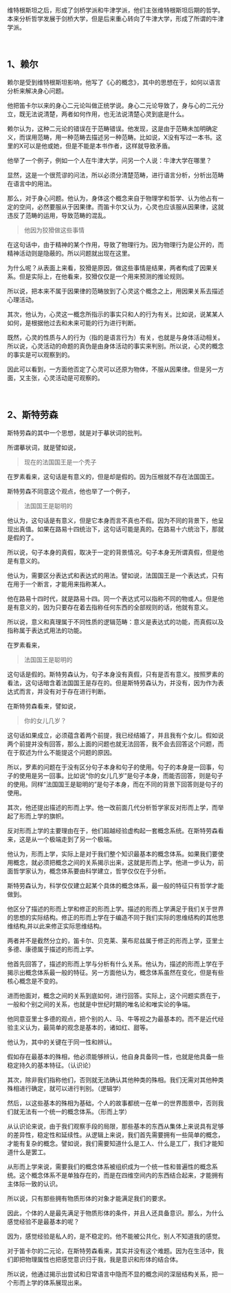 <p data-pid="hfxtoMHn">维特根斯坦之后，形成了剑桥学派和牛津学派，他们主张维特根斯坦后期的哲学。本来分析哲学发展于剑桥大学，但是后来重心转向了牛津大学，形成了所谓的牛津学派。</p><p><br></p><h2>1、赖尔</h2><p data-pid="dEgma1xK">赖尔是受到维特根斯坦影响，他写了《心的概念》，其中的思想在于，如何以语言分析来解决身心问题。</p><p data-pid="tvIaI_eK">他把笛卡尔以来的身心二元论叫做正统学说。身心二元论导致了，身与心的二元分立，既无法说清楚，两者如何作用，也无法说清楚心灵到底是什么。</p><p data-pid="3OsweXnk">赖尔认为，这种二元论的错误在于范畴错误。他发现，这是由于范畴未加明确定义，而误用范畴，用一种范畴去描述另一种范畴。比如说，X没有写过一本书。这里的X可以是他或她，但是不能是本书作者，这样就导致矛盾。</p><p data-pid="aT5ZI6rL">他举了一个例子，例如一个人在牛津大学，问另一个人说：牛津大学在哪里？</p><p data-pid="7ivoHX65">显然，这是一个很荒谬的问法，所以必须分清楚范畴，进行语言分析，分析出范畴在语言中的用法。</p><p data-pid="At-4KR_s">那么，对于身心问题。他认为，身体这个概念来自于物理学和哲学、认为他占有一定的空间，必然要服从于因果律。而笛卡尔又认为，心灵也应该服从因果律，这就违反了范畴的运用，导致范畴的混乱。</p><blockquote data-pid="UcJuL-Or">他因为狡猾做这些事情</blockquote><p data-pid="0m4RBecy">在这句话中，由于精神的某个作用，导致了物理行为。因为物理行为是公开的，而精神活动则是隐蔽的。所以问题就出现在这里。</p><p data-pid="e2Jb5mFt">为什么呢？从表面上来看，狡猾是原因，做这些事情是结果，两者构成了因果关系。但是实际上，在他看来，狡猾仅仅是一个用来预测的推论规则。</p><p data-pid="o1tSiSZI">所以说，把本来不属于因果律的范畴放到了心灵这个概念之上，用因果关系去描述心理活动。</p><p data-pid="KXlvFSYE">其次，他认为，心灵这一概念所指示的事实只和人的行为有关。比如说，说某某人如何，是根据他过去和未来可能的行为进行判断。</p><p data-pid="Z9q9f4__">既然，心灵的性质与人的行为（指的是语言行为）有关，也就是与身体活动相关。所以说，心灵活动的命题的真伪是由身体活动的事实来判别。所以说，心灵的概念的事实是可以观察到的。</p><p data-pid="A355R_JY">因此可以看到，一方面他否定了心灵可以还原为物体，不服从因果律。但是另一方面，又主张，心灵活动是可观察的。</p><p><br></p><h2>2、斯特劳森</h2><p data-pid="yF2ReA20">斯特劳森的其中一个思想，就是对于摹状词的批判。</p><p data-pid="GrRRZIRv">所谓摹状词，就是譬如说，</p><blockquote data-pid="l_TS8SSJ">现在的法国国王是一个秃子</blockquote><p data-pid="v8Q7BboR">在罗素看来，这句话是有意义的，但是却是假的。因为压根就不存在法国国王。</p><p data-pid="osKTaQlT">斯特劳森不同意这个观点，他也举了一个例子，</p><blockquote data-pid="r6D3NRmi">法国国王是聪明的</blockquote><p data-pid="ddpb0vI5">他认为，这句话是有意义，但是它本身而言不真也不假。因为不同的背景下，他呈现出真值。如果在路易十四统治下，这句话可能是真的。在路易十六统治下，那就是假的了。</p><p data-pid="J6hHLx7p">所以说，句子本身的真假，取决于一定的背景情况。句子本身无所谓真假，但是他是有意义的。</p><p data-pid="aGaCLVvv">他认为，需要区分表达式和表达式的用法。譬如说，法国国王是一个表达式，只有在用于一个断言，才能用来指称某人。</p><p data-pid="FWyx8_eC">他在路易十四时代，就是路易十四。同一个表达式可以指称不同的物或人。但是他是有意义的，因为只要存在着去指称任何东西的全部规则的话，他就有意义。</p><p data-pid="_gOBI23p">所以说，意义和真理属于不同性质的逻辑范畴：意义是表达式的功能，而真假以及指称属于表达式用法的功能。</p><p data-pid="3x1O9we7">在罗素看来，</p><blockquote data-pid="YVXiM7KH">法国国王是聪明的</blockquote><p data-pid="GGvRmDrL">这句话是假的。斯特劳森认为，句子本身没有真假，只有是否有意义。按照罗素的看法，这句话暗含着法国国王是存在的。但是斯特劳森认为，并没有，因为作为表达式而言，并没有对于存在进行判断。</p><p data-pid="HgaOYxKi">在斯特劳森看来，譬如说，</p><blockquote data-pid="MFqzJQWJ">你的女儿几岁？</blockquote><p data-pid="VbvdQmMJ">这句话如果成立，必须蕴含着两个前提，我已经结婚了，并且我有个女儿。假如说两个前提并没有回答，那么上面的问题也就无法回答，我不会去回答这个问题，而在于叙述为什么不能提这个问题的原因。</p><p data-pid="t3YHRVky">所以，罗素的问题在于没有区分句子本身和句子的使用。句子的本身是一回事，句子的使用是另一回事。比如说“你的女儿几岁”是句子本身，而能否回答，则是句子的使用。同样“法国国王是聪明的”是句子本身，而在不同的背景下回答则是句子的使用。</p><p data-pid="dvRMkjyh">其次，他还提出描述的形而上学。他一改前面几代分析哲学家反对形而上学，而举起了形而上学的旗帜。</p><p data-pid="suxCVuWc">反对形而上学的主要理由在于，他们超越经验虚构起一套概念系统。在斯特劳森看来，这是从一个极端走到了另一个极端。</p><p data-pid="GRLZD0QF">他认为，形而上学，实际上是对于我们整个知识最基本的概念体系。如果我们要使用概念，就必须把概念之间的关系揭示出来，这就是形而上学。他进一步认为，前面哲学家认为，概念体系要由科学建立，哲学仅仅在于分析。</p><p data-pid="OvaSfSBF">斯特劳森认为，科学仅仅建立起某个具体的概念体系，最一般的特征只有哲学才能做到。</p><p data-pid="83HdrIBO">他区分了描述的形而上学和修正的形而上学。描述的形而上学满足于我们关于世界的思想的实际结构。修正的形而上学在于编造不同于我们实际的思维结构的其他思维结构,并以此来修正实际思维结构。</p><p data-pid="4d-MWW9v">两者并不是截然分立的，笛卡尔、贝克莱、莱布尼兹属于修正的形而上学，亚里士多德、康德属于描述的形而上学。</p><p data-pid="NxNiRsR6">他首先回答了，描述的形而上学与分析有什么关系。他认为，描述的形而上学在于揭示出概念体系最一般的特征。另一方面他认为，概念体系虽然在变化，但是有些核心概念是不变的。</p><p data-pid="B-E0IScj">进而他面对，概念之间的关系到底如何，进行回答。实际上，这个问题实质在于，一般和个别之间的关系，也就是中世纪时期的唯名论和唯实论的争端。</p><p data-pid="93x_2H38">他同意亚里士多德的观点，把个别的人、马、牛等视之为最基本的。而不是近代经验主义认为，最简单的观念是基本的，诸如红、甜等。</p><p data-pid="4Yjnp97_">他认为，其中的关键在于同一性和辨认。</p><p data-pid="1fVd0QuB">假如存在最基本的殊相，他必须能够辨认，他自身具备同一性，也就是他具备一些稳定持久的基本特征。（认识论）</p><p data-pid="MgqauHWZ">其次，除非我们指称他们，否则就无法确认其他种类的殊相。我们无需对其他种类殊相进行确定，就可以进行判别。（逻辑学）</p><p data-pid="pHTzWNhI">然后，以这些基本的殊相为基础，个人的故事都统一在单一的世界图景中，否则我们就无法有一个统一的概念体系。（形而上学）</p><p data-pid="KxrbKLDp">从认识论来说，由于我们观察手段的局限，那些基本的东西从集体上来说具有足够的差异性，稳定性和延续性。从逻辑上来说，我们首先需要拥有一些简单的概念，才能有复杂的概念。譬如说，我们需要知道什么是工人、什么是工厂，我们才能知道什么是罢工。</p><p data-pid="zdDTA0Nj">从形而上学来说，需要我们的概念体系被组织成为一个统一性和普遍性的概念系统。这个概念体系不是单独存在的，而是在四维空间内的东西结合起来，才能拥有主体际一致的认识。</p><p data-pid="aDYRVODx">所以说，只有那些拥有物质形体的对象才能满足我们的要求。</p><p data-pid="W9FxuZVz">因此，个体的人是最先满足于物质形体的条件，并且人还具备意识。那么，为什么感觉经验不是最基本的呢？</p><p data-pid="TtQ1bBxm">因为，感觉经验是私人的，是不稳定的。他不能被公共化，别人不知道我的感觉。</p><p data-pid="mm7Rpioe">对于笛卡尔的二元论，在斯特劳森看来，其实并没有这个难题。因为在生活中，我们即把物理属性也把感觉意识归于我，我是意识和形体的结合体。</p><p data-pid="uek0GXDs">所以说，他通过揭示出尝试和日常语言中隐而不显的概念间的深层结构关系，把一个形而上学的体系展现出来。</p><p></p><p></p><p></p><p></p>